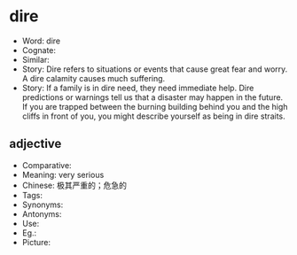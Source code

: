 # dire

- Word: dire
- Cognate: 
- Similar: 
- Story: Dire refers to situations or events that cause great fear and worry. A dire calamity causes much suffering.
- Story: If a family is in dire need, they need immediate help. Dire predictions or warnings tell us that a disaster may happen in the future. If you are trapped between the burning building behind you and the high cliffs in front of you, you might describe yourself as being in dire straits.

## adjective

- Comparative: 
- Meaning: very serious
- Chinese: 极其严重的；危急的
- Tags: 
- Synonyms: 
- Antonyms: 
- Use: 
- Eg.: 
- Picture: 

